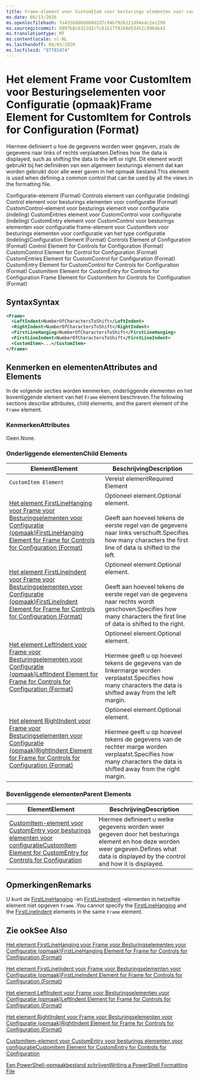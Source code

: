 ```yaml
---
title: Frame-element voor CustomItem voor besturings elementen voor configuratie (indeling) | Microsoft Docs
ms.date: 09/13/2016
ms.openlocfilehash: fa435b8d6b868d2d7c94b7926321d94edc2ec290
ms.sourcegitcommit: 0907b8c6322d2c7c61b17f8168d53452c8964b41
ms.translationtype: MT
ms.contentlocale: nl-NL
ms.lasthandoff: 08/05/2020
ms.locfileid: "87781474"
---
```

# <a name="frame-element-for-customitem-for-controls-for-configuration-format"></a><span data-ttu-id="2648b-102">Het element Frame voor CustomItem voor Besturingselementen voor Configuratie (opmaak)</span><span class="sxs-lookup"><span data-stu-id="2648b-102">Frame Element for CustomItem for Controls for Configuration (Format)</span></span>

<span data-ttu-id="2648b-103">Hiermee definieert u hoe de gegevens worden weer gegeven, zoals de gegevens naar links of rechts verplaatsen.</span><span class="sxs-lookup"><span data-stu-id="2648b-103">Defines how the data is displayed, such as shifting the data to the left or right.</span></span> <span data-ttu-id="2648b-104">Dit element wordt gebruikt bij het definiëren van een algemeen besturings element dat kan worden gebruikt door alle weer gaven in het opmaak bestand.</span><span class="sxs-lookup"><span data-stu-id="2648b-104">This element is used when defining a common control that can be used by all the views in the formatting file.</span></span>

<span data-ttu-id="2648b-105">Configuratie-element (Format) Controls element van configuratie (indeling) Control element voor besturings elementen voor configuratie (Format) CustomControl-element voor besturings element voor configuratie (indeling) CustomEntries element voor CustomControl voor configuratie (indeling) CustomEntry element voor CustomControl voor besturings elementen voor configuratie frame-element voor CustomItem voor besturings elementen voor configuratie van het type configuratie (indeling)</span><span class="sxs-lookup"><span data-stu-id="2648b-105">Configuration Element (Format) Controls Element of Configuration (Format) Control Element for Controls for Configuration (Format) CustomControl Element for Control for Configuration (Format) CustomEntries Element for CustomControl for Configuration (Format) CustomEntry Element for CustomControl for Controls for Configuration (Format) CustomItem Element for CustomEntry for Controls for Configuration Frame Element for CustomItem for Controls for Configuration (Format)</span></span>

## <a name="syntax"></a><span data-ttu-id="2648b-106">Syntax</span><span class="sxs-lookup"><span data-stu-id="2648b-106">Syntax</span></span>

```xml
<Frame>
  <LeftIndent>NumberOfCharactersToShift</LeftIndent>
  <RightIndent>NumberOfCharactersToShift</RightIndent>
  <FirstLineHanging>NumberOfCharactersToShift</FirstLineHanging>
  <FirstLineIndent>NumberOfCharactersToShift</FirstLineIndent>
  <CustomItem>...</CustomItem>
</Frame>
```

## <a name="attributes-and-elements"></a><span data-ttu-id="2648b-107">Kenmerken en elementen</span><span class="sxs-lookup"><span data-stu-id="2648b-107">Attributes and Elements</span></span>

<span data-ttu-id="2648b-108">In de volgende secties worden kenmerken, onderliggende elementen en het bovenliggende element van het `Frame` element beschreven.</span><span class="sxs-lookup"><span data-stu-id="2648b-108">The following sections describe attributes, child elements, and the parent element of the `Frame` element.</span></span>

### <a name="attributes"></a><span data-ttu-id="2648b-109">Kenmerken</span><span class="sxs-lookup"><span data-stu-id="2648b-109">Attributes</span></span>

<span data-ttu-id="2648b-110">Geen.</span><span class="sxs-lookup"><span data-stu-id="2648b-110">None.</span></span>

### <a name="child-elements"></a><span data-ttu-id="2648b-111">Onderliggende elementen</span><span class="sxs-lookup"><span data-stu-id="2648b-111">Child Elements</span></span>

|<span data-ttu-id="2648b-112">Element</span><span class="sxs-lookup"><span data-stu-id="2648b-112">Element</span></span>|<span data-ttu-id="2648b-113">Beschrijving</span><span class="sxs-lookup"><span data-stu-id="2648b-113">Description</span></span>|
|-------------|-----------------|
|`CustomItem Element`|<span data-ttu-id="2648b-114">Vereist element</span><span class="sxs-lookup"><span data-stu-id="2648b-114">Required Element</span></span>|
|[<span data-ttu-id="2648b-115">Het element FirstLineHanging voor Frame voor Besturingselementen voor Configuratie (opmaak)</span><span class="sxs-lookup"><span data-stu-id="2648b-115">FirstLineHanging Element for Frame for Controls for Configuration (Format)</span></span>](./firstlinehanging-element-for-frame-for-controls-for-configuration-format.md)|<span data-ttu-id="2648b-116">Optioneel element.</span><span class="sxs-lookup"><span data-stu-id="2648b-116">Optional element.</span></span><br /><br /> <span data-ttu-id="2648b-117">Geeft aan hoeveel tekens de eerste regel van de gegevens naar links verschuift.</span><span class="sxs-lookup"><span data-stu-id="2648b-117">Specifies how many characters the first line of data is shifted to the left.</span></span>|
|[<span data-ttu-id="2648b-118">Het element FirstLineIndent voor Frame voor Besturingselementen voor Configuratie (opmaak)</span><span class="sxs-lookup"><span data-stu-id="2648b-118">FirstLineIndent Element for Frame for Controls for Configuration (Format)</span></span>](./firstlineindent-element-for-frame-for-controls-for-configuration-format.md)|<span data-ttu-id="2648b-119">Optioneel element.</span><span class="sxs-lookup"><span data-stu-id="2648b-119">Optional element.</span></span><br /><br /> <span data-ttu-id="2648b-120">Geeft aan hoeveel tekens de eerste regel van de gegevens naar rechts wordt geschoven.</span><span class="sxs-lookup"><span data-stu-id="2648b-120">Specifies how many characters the first line of data is shifted to the right.</span></span>|
|[<span data-ttu-id="2648b-121">Het element LeftIndent voor Frame voor Besturingselementen voor Configuratie (opmaak)</span><span class="sxs-lookup"><span data-stu-id="2648b-121">LeftIndent Element for Frame for Controls for Configuration (Format)</span></span>](./leftindent-element-for-frame-for-controls-for-configuration-format.md)|<span data-ttu-id="2648b-122">Optioneel element.</span><span class="sxs-lookup"><span data-stu-id="2648b-122">Optional element.</span></span><br /><br /> <span data-ttu-id="2648b-123">Hiermee geeft u op hoeveel tekens de gegevens van de linkermarge worden verplaatst.</span><span class="sxs-lookup"><span data-stu-id="2648b-123">Specifies how many characters the data is shifted away from the left margin.</span></span>|
|[<span data-ttu-id="2648b-124">Het element RightIndent voor Frame voor Besturingselementen voor Configuratie (opmaak)</span><span class="sxs-lookup"><span data-stu-id="2648b-124">RightIndent Element for Frame for Controls for Configuration (Format)</span></span>](./rightindent-element-for-frame-for-controls-for-configuration-format.md)|<span data-ttu-id="2648b-125">Optioneel element.</span><span class="sxs-lookup"><span data-stu-id="2648b-125">Optional element.</span></span><br /><br /> <span data-ttu-id="2648b-126">Hiermee geeft u op hoeveel tekens de gegevens van de rechter marge worden verplaatst.</span><span class="sxs-lookup"><span data-stu-id="2648b-126">Specifies how many characters the data is shifted away from the right margin.</span></span>|

### <a name="parent-elements"></a><span data-ttu-id="2648b-127">Bovenliggende elementen</span><span class="sxs-lookup"><span data-stu-id="2648b-127">Parent Elements</span></span>

|<span data-ttu-id="2648b-128">Element</span><span class="sxs-lookup"><span data-stu-id="2648b-128">Element</span></span>|<span data-ttu-id="2648b-129">Beschrijving</span><span class="sxs-lookup"><span data-stu-id="2648b-129">Description</span></span>|
|-------------|-----------------|
|[<span data-ttu-id="2648b-130">CustomItem-element voor CustomEntry voor besturings elementen voor configuratie</span><span class="sxs-lookup"><span data-stu-id="2648b-130">CustomItem Element for CustomEntry for Controls for Configuration</span></span>](./customitem-element-for-customentry-for-controls-for-configuration-format.md)|<span data-ttu-id="2648b-131">Hiermee definieert u welke gegevens worden weer gegeven door het besturings element en hoe deze worden weer gegeven.</span><span class="sxs-lookup"><span data-stu-id="2648b-131">Defines what data is displayed by the control and how it is displayed.</span></span>|

## <a name="remarks"></a><span data-ttu-id="2648b-132">Opmerkingen</span><span class="sxs-lookup"><span data-stu-id="2648b-132">Remarks</span></span>

<span data-ttu-id="2648b-133">U kunt de [FirstLineHanging](./firstlinehanging-element-for-frame-for-controls-for-configuration-format.md) -en [FirstLineIndent](./firstlineindent-element-for-frame-for-controls-for-configuration-format.md) -elementen in hetzelfde element niet opgeven `Frame` .</span><span class="sxs-lookup"><span data-stu-id="2648b-133">You cannot specify the [FirstLineHanging](./firstlinehanging-element-for-frame-for-controls-for-configuration-format.md) and the [FirstLineIndent](./firstlineindent-element-for-frame-for-controls-for-configuration-format.md) elements in the same `Frame` element.</span></span>

## <a name="see-also"></a><span data-ttu-id="2648b-134">Zie ook</span><span class="sxs-lookup"><span data-stu-id="2648b-134">See Also</span></span>

[<span data-ttu-id="2648b-135">Het element FirstLineHanging voor Frame voor Besturingselementen voor Configuratie (opmaak)</span><span class="sxs-lookup"><span data-stu-id="2648b-135">FirstLineHanging Element for Frame for Controls for Configuration (Format)</span></span>](./firstlinehanging-element-for-frame-for-controls-for-configuration-format.md)

[<span data-ttu-id="2648b-136">Het element FirstLineIndent voor Frame voor Besturingselementen voor Configuratie (opmaak)</span><span class="sxs-lookup"><span data-stu-id="2648b-136">FirstLineIndent Element for Frame for Controls for Configuration (Format)</span></span>](./firstlineindent-element-for-frame-for-controls-for-configuration-format.md)

[<span data-ttu-id="2648b-137">Het element LeftIndent voor Frame voor Besturingselementen voor Configuratie (opmaak)</span><span class="sxs-lookup"><span data-stu-id="2648b-137">LeftIndent Element for Frame for Controls for Configuration (Format)</span></span>](./leftindent-element-for-frame-for-controls-for-configuration-format.md)

[<span data-ttu-id="2648b-138">Het element RightIndent voor Frame voor Besturingselementen voor Configuratie (opmaak)</span><span class="sxs-lookup"><span data-stu-id="2648b-138">RightIndent Element for Frame for Controls for Configuration (Format)</span></span>](./rightindent-element-for-frame-for-controls-for-configuration-format.md)

[<span data-ttu-id="2648b-139">CustomItem-element voor CustomEntry voor besturings elementen voor configuratie</span><span class="sxs-lookup"><span data-stu-id="2648b-139">CustomItem Element for CustomEntry for Controls for Configuration</span></span>](./customitem-element-for-customentry-for-controls-for-configuration-format.md)

[<span data-ttu-id="2648b-140">Een PowerShell-opmaakbestand schrijven</span><span class="sxs-lookup"><span data-stu-id="2648b-140">Writing a PowerShell Formatting File</span></span>](./writing-a-powershell-formatting-file.md)
